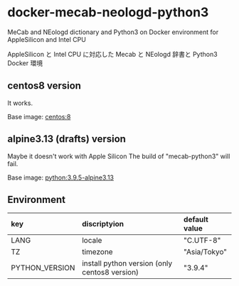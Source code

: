 # docker-mecab-neologd-python3

MeCab and NEologd dictionary and Python3 on Docker environment for AppleSilicon and Intel CPU

AppleSilicon と Intel CPU に対応した Mecab と NEologd 辞書と Python3 Docker 環境


## centos8 version

It works.

Base image: [centos:8](https://hub.docker.com/_/centos)


## alpine3.13 (drafts) version

Maybe it doesn't work with Apple Silicon
The build of "mecab-python3" will fail.

Base image: [python:3.9.5-alpine3.13](https://hub.docker.com/_/python)


## Environment

| key | discriptyion | default value |
| :-- | :-- | :-- |
| LANG | locale | "C.UTF-8" |
| TZ | timezone | "Asia/Tokyo" |
| PYTHON_VERSION | install python version (only centos8 version) | "3.9.4" |



